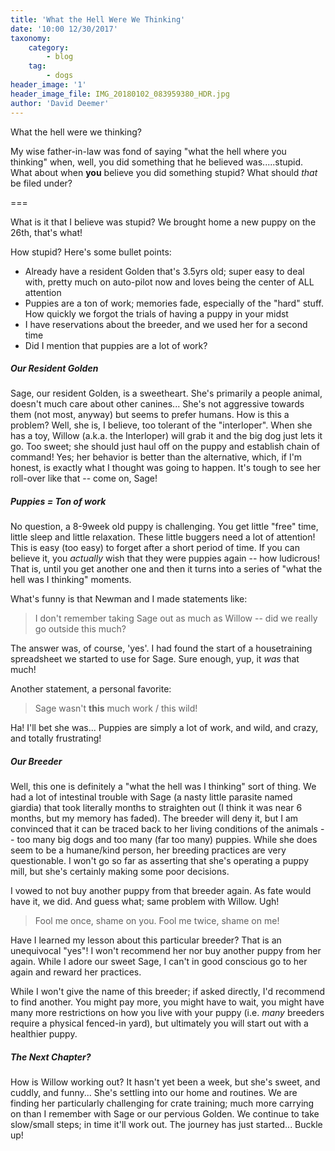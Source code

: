 ```yaml
---
title: 'What the Hell Were We Thinking'
date: '10:00 12/30/2017'
taxonomy:
    category:
        - blog
    tag:
        - dogs
header_image: '1'
header_image_file: IMG_20180102_083959380_HDR.jpg
author: 'David Deemer'
---
```


What the hell were we thinking?

My wise father-in-law was fond of saying "what the hell where you thinking" when, well, you did something that he believed was.....stupid. What about when __you__ believe you did something stupid? What should *that* be filed under?

===

What is it that I believe was stupid? We brought home a new puppy on the 26th, that's what!

How stupid? Here's some bullet points:
* Already have a resident Golden that's 3.5yrs old; super easy to deal with, pretty much on auto-pilot now and loves being the center of ALL attention
* Puppies are a ton of work; memories fade, especially of the "hard" stuff. How quickly we forgot the trials of having a puppy in your midst
* I have reservations about the breeder, and we used her for a second time
* Did I mention that puppies are a lot of work?

##### Our Resident Golden
Sage, our resident Golden, is a sweetheart. She's primarily a people animal, doesn't much care about other canines... She's not aggressive towards them (not most, anyway) but seems to prefer humans. How is this a problem? Well, she is, I believe, too tolerant of the "interloper". When she has a toy, Willow (a.k.a. the Interloper) will grab it and the big dog just lets it go. Too sweet; she should just haul off on the puppy and establish chain of command! Yes; her behavior is better than the alternative, which, if I'm honest, is exactly what I thought was going to happen. It's tough to see her roll-over like that -- come on, Sage!

##### Puppies = Ton of work
No question, a 8-9week old puppy is challenging. You get little "free" time, little sleep and little relaxation. These little buggers need a lot of attention! This is easy (too easy) to forget after a short period of time. If you can believe it, you *actually* wish that they were puppies again -- how ludicrous! That is, until you get another one and then it turns into a series of "what the hell was I thinking" moments.

What's funny is that Newman and I made statements like:
> I don't remember taking Sage out as much as Willow -- did we really go outside this much?

The answer was, of course, 'yes'. I had found the start of a housetraining spreadsheet we started to use for Sage. Sure enough, yup, it *was* that much!

Another statement, a personal favorite:
> Sage wasn't **this** much work / this wild!

Ha! I'll bet she was... Puppies are simply a lot of work, and wild, and crazy, and totally frustrating!

##### Our Breeder
Well, this one is definitely a "what the hell was I thinking" sort of thing. We had a lot of intestinal trouble with Sage (a nasty little parasite named giardia) that took literally months to straighten out (I think it was near 6 months, but my memory has faded). The breeder will deny it, but I am convinced that it can be traced back to her living conditions of the animals -- too many big dogs and too many (far too many) puppies. While she does seem to be a humane/kind person, her breeding practices are very questionable. I won't go so far as asserting that she's operating a puppy mill, but she's certainly making some poor decisions.

I vowed to not buy another puppy from that breeder again. As fate would have it, we did. And guess what; same problem with Willow. Ugh!
> Fool me once, shame on you. Fool me twice, shame on me!

Have I learned my lesson about this particular breeder? That is an unequivocal "yes"! I won't recommend her nor buy another puppy from her again. While I adore our sweet Sage, I can't in good conscious go to her again and reward her practices.

While I won't give the name of this breeder; if  asked directly, I'd recommend to find another. You might pay more, you might have to wait, you might have many more restrictions on how you live with your puppy (i.e. *many* breeders require a physical fenced-in yard), but ultimately you will start out with a healthier puppy.

##### The Next Chapter?
How is Willow working out? It hasn't yet been a week, but she's sweet, and cuddly, and funny... She's settling into our home and routines. We are finding her particularly challenging for crate training; much more carrying on than I remember with Sage or our pervious Golden. We continue to take slow/small steps; in time it'll work out. The journey has just started... Buckle up!
